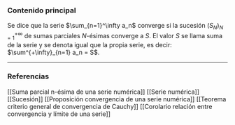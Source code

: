 ### Contenido principal

Se dice que la serie $\sum_{n=1}^\infty a_n$ converge si la sucesión $(S_N)^{+\infty}_{N=1}$ de sumas parciales $N$-ésimas converge a $S$. El valor $S$ se llama suma de la serie y se denota igual que la propia serie, es decir: $\sum^{+\infty}_{n=1} a_n = S$.


--- 
### Referencias
[[Suma parcial n-ésima de una serie numérica]]
[[Serie numérica]]
[[Sucesión]]
[[Proposición convergencia de una serie numérica]]
[[Teorema criterio general de convergencia de Cauchy]]
[[Corolario relación entre convergencia y límite de una serie]]
